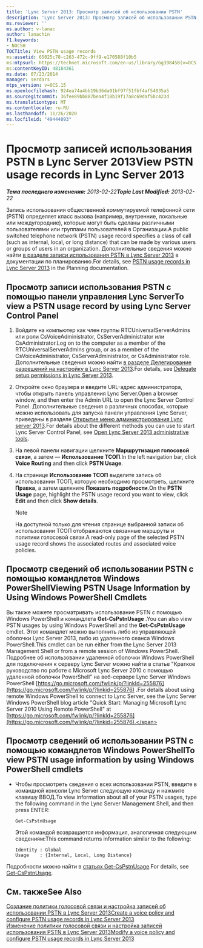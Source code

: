 ```yaml
---
title: 'Lync Server 2013: Просмотр записей об использовании PSTN'
description: 'Lync Server 2013: Просмотр записей об использовании PSTN.'
ms.reviewer: ''
ms.author: v-lanac
author: lanachin
f1.keywords:
- NOCSH
TOCTitle: View PSTN usage records
ms:assetid: 65025c78-c263-472c-9ff9-e170588f10b5
ms:mtpsurl: https://technet.microsoft.com/en-us/library/Gg398458(v=OCS.15)
ms:contentKeyID: 48184361
ms.date: 07/23/2014
manager: serdars
mtps_version: v=OCS.15
ms.openlocfilehash: 924ea74a4bb19b36da91bf97f51fbf4af54835a5
ms.sourcegitcommit: 36fee89bb887bea4f18b19f17a8c69daf5bc423d
ms.translationtype: MT
ms.contentlocale: ru-RU
ms.lasthandoff: 11/26/2020
ms.locfileid: "49444093"
---
```

# <a name="view-pstn-usage-records-in-lync-server-2013"></a><span data-ttu-id="e72e5-103">Просмотр записей использования PSTN в Lync Server 2013</span><span class="sxs-lookup"><span data-stu-id="e72e5-103">View PSTN usage records in Lync Server 2013</span></span>

<div data-xmlns="http://www.w3.org/1999/xhtml">

<div class="topic" data-xmlns="http://www.w3.org/1999/xhtml" data-msxsl="urn:schemas-microsoft-com:xslt" data-cs="https://msdn.microsoft.com/">

<div data-asp="https://msdn2.microsoft.com/asp">



</div>

<div id="mainSection">

<div id="mainBody"><span data-ttu-id="e72e5-104">

<span> </span></span><span class="sxs-lookup"><span data-stu-id="e72e5-104">

<span> </span></span></span>

<span data-ttu-id="e72e5-105">_**Тема последнего изменения:** 2013-02-22_</span><span class="sxs-lookup"><span data-stu-id="e72e5-105">_**Topic Last Modified:** 2013-02-22_</span></span>

<span data-ttu-id="e72e5-106">Запись использования общественной коммутируемой телефонной сети (PSTN) определяет класс вызова (например, внутренние, локальные или междугородние), которые могут быть сделаны различными пользователями или группами пользователей в Организации.</span><span class="sxs-lookup"><span data-stu-id="e72e5-106">A public switched telephone network (PSTN) usage record specifies a class of call (such as internal, local, or long distance) that can be made by various users or groups of users in an organization.</span></span> <span data-ttu-id="e72e5-107">Дополнительные сведения можно найти [в разделе записи использования PSTN в Lync Server 2013](lync-server-2013-pstn-usage-records.md) в документации по планированию.</span><span class="sxs-lookup"><span data-stu-id="e72e5-107">For details, see [PSTN usage records in Lync Server 2013](lync-server-2013-pstn-usage-records.md) in the Planning documentation.</span></span>

<div>

## <a name="to-view-a-pstn-usage-record-by-using-lync-server-control-panel"></a><span data-ttu-id="e72e5-108">Просмотр записи использования PSTN с помощью панели управления Lync Server</span><span class="sxs-lookup"><span data-stu-id="e72e5-108">To view a PSTN usage record by using Lync Server Control Panel</span></span>

1.  <span data-ttu-id="e72e5-109">Войдите на компьютер как член группы RTCUniversalServerAdmins или роли CsVoiceAdministrator, CsServerAdministrator или CsAdministrator.</span><span class="sxs-lookup"><span data-stu-id="e72e5-109">Log on to the computer as a member of the RTCUniversalServerAdmins group, or as a member of the CsVoiceAdministrator, CsServerAdministrator, or CsAdministrator role.</span></span> <span data-ttu-id="e72e5-110">Дополнительные сведения можно найти [в разделе Делегирование разрешений на настройку в Lync Server 2013](lync-server-2013-delegate-setup-permissions.md).</span><span class="sxs-lookup"><span data-stu-id="e72e5-110">For details, see [Delegate setup permissions in Lync Server 2013](lync-server-2013-delegate-setup-permissions.md).</span></span>

2.  <span data-ttu-id="e72e5-111">Откройте окно браузера и введите URL-адрес администратора, чтобы открыть панель управления Lync Server.</span><span class="sxs-lookup"><span data-stu-id="e72e5-111">Open a browser window, and then enter the Admin URL to open the Lync Server Control Panel.</span></span> <span data-ttu-id="e72e5-112">Дополнительные сведения о различных способах, которые можно использовать для запуска панели управления Lync Server, приведены в разделе [Открытие меню администрирования Lync server 2013](lync-server-2013-open-lync-server-administrative-tools.md).</span><span class="sxs-lookup"><span data-stu-id="e72e5-112">For details about the different methods you can use to start Lync Server Control Panel, see [Open Lync Server 2013 administrative tools](lync-server-2013-open-lync-server-administrative-tools.md).</span></span>

3.  <span data-ttu-id="e72e5-113">На левой панели навигации щелкните **Маршрутизация голосовой связи**, а затем — **Использование ТСОП**.</span><span class="sxs-lookup"><span data-stu-id="e72e5-113">In the left navigation bar, click **Voice Routing** and then click **PSTN Usage**.</span></span>

4.  <span data-ttu-id="e72e5-114">На странице **Использование ТСОП** выделите запись об использовании ТСОП, которую необходимо просмотреть, щелкните **Правка**, а затем щелкните **Показать подробности**.</span><span class="sxs-lookup"><span data-stu-id="e72e5-114">On the **PSTN Usage** page, highlight the PSTN usage record you want to view, click **Edit** and then click **Show details**.</span></span>
    
    <div>
    

    > [!NOTE]  
    > <span data-ttu-id="e72e5-115">На доступной только для чтения странице выбранной записи об использовании ТСОП отображаются связанные маршруты и политики голосовой связи.</span><span class="sxs-lookup"><span data-stu-id="e72e5-115">A read-only page of the selected PSTN usage record shows the associated routes and associated voice policies.</span></span>

    
    </div>

</div>

<div>

## <a name="viewing-pstn-usage-information-by-using-windows-powershell-cmdlets"></a><span data-ttu-id="e72e5-116">Просмотр сведений об использовании PSTN с помощью командлетов Windows PowerShell</span><span class="sxs-lookup"><span data-stu-id="e72e5-116">Viewing PSTN Usage Information by Using Windows PowerShell Cmdlets</span></span>

<span data-ttu-id="e72e5-117">Вы также можете просматривать использование PSTN с помощью Windows PowerShell и командлета **Get-CsPstnUsage** .</span><span class="sxs-lookup"><span data-stu-id="e72e5-117">You can also view PSTN usages by using Windows PowerShell and the **Get-CsPstnUsage** cmdlet.</span></span> <span data-ttu-id="e72e5-118">Этот командлет можно выполнить либо из управляющей оболочки Lync Server 2013, либо из удаленного сеанса Windows PowerShell.</span><span class="sxs-lookup"><span data-stu-id="e72e5-118">This cmdlet can be run either from the Lync Server 2013 Management Shell or from a remote session of Windows PowerShell.</span></span> <span data-ttu-id="e72e5-119">Подробнее об использовании удаленной оболочки Windows PowerShell для подключения к серверу Lync Server можно найти в статье "Краткое руководство по работе с Microsoft Lync Server 2010 с помощью удаленной оболочки PowerShell" на веб-сервере Lync Server Windows PowerShell [https://go.microsoft.com/fwlink/p/?linkId=255876](https://go.microsoft.com/fwlink/p/?linkid=255876) .</span><span class="sxs-lookup"><span data-stu-id="e72e5-119">For details about using remote Windows PowerShell to connect to Lync Server, see the Lync Server Windows PowerShell blog article "Quick Start: Managing Microsoft Lync Server 2010 Using Remote PowerShell" at [https://go.microsoft.com/fwlink/p/?linkId=255876](https://go.microsoft.com/fwlink/p/?linkid=255876).</span></span>

<div>

## <a name="to-view-pstn-usage-information-by-using-windows-powershell-cmdlets"></a><span data-ttu-id="e72e5-120">Просмотр сведений об использовании PSTN с помощью командлетов Windows PowerShell</span><span class="sxs-lookup"><span data-stu-id="e72e5-120">To view PSTN usage information by using Windows PowerShell cmdlets</span></span>

  - <span data-ttu-id="e72e5-121">Чтобы просмотреть сведения о всех использовании PSTN, введите в командной консоли Lync Server следующую команду и нажмите клавишу ВВОД.</span><span class="sxs-lookup"><span data-stu-id="e72e5-121">To view information about all of your PSTN usages, type the following command in the Lync Server Management Shell, and then press ENTER:</span></span>
    
        Get-CsPstnUsage
    
    <span data-ttu-id="e72e5-122">Этой командой возвращается информация, аналогичная следующим сведениям:</span><span class="sxs-lookup"><span data-stu-id="e72e5-122">This command returns information similar to the following:</span></span>
    
        Identity : Global
        Usage    : {Internal, Local, Long Distance}

</div>

<span data-ttu-id="e72e5-123">Подробности можно найти в [статьях Get-CsPstnUsage](https://docs.microsoft.com/powershell/module/skype/Get-CsPstnUsage).</span><span class="sxs-lookup"><span data-stu-id="e72e5-123">For details, see [Get-CsPstnUsage](https://docs.microsoft.com/powershell/module/skype/Get-CsPstnUsage).</span></span>

</div>

<div>

## <a name="see-also"></a><span data-ttu-id="e72e5-124">См. также</span><span class="sxs-lookup"><span data-stu-id="e72e5-124">See Also</span></span>


[<span data-ttu-id="e72e5-125">Создание политики голосовой связи и настройка записей об использовании PSTN в Lync Server 2013</span><span class="sxs-lookup"><span data-stu-id="e72e5-125">Create a voice policy and configure PSTN usage records in Lync Server 2013</span></span>](lync-server-2013-create-a-voice-policy-and-configure-pstn-usage-records.md)  
[<span data-ttu-id="e72e5-126">Изменение политики голосовой связи и настройка записей использования PSTN в Lync Server 2013</span><span class="sxs-lookup"><span data-stu-id="e72e5-126">Modify a voice policy and configure PSTN usage records in Lync Server 2013</span></span>](lync-server-2013-modify-a-voice-policy-and-configure-pstn-usage-records.md)  
  

<span data-ttu-id="e72e5-127"></div>

</div>

<span> </span>

</div>

</div>

</span><span class="sxs-lookup"><span data-stu-id="e72e5-127"></div>

</div>

<span> </span>

</div>

</div>

</span></span></div>

